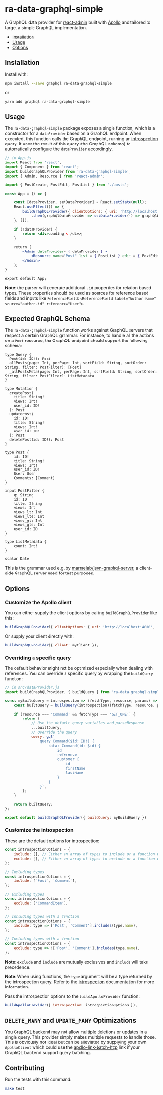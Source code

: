 # ra-data-graphql-simple

A GraphQL data provider for [react-admin](https://github.com/marmelab/react-admin/)
built with [Apollo](https://www.apollodata.com/) and tailored to target a simple GraphQL implementation.

- [Installation](#installation)
- [Usage](#installation)
- [Options](#options)

## Installation

Install with:

```sh
npm install --save graphql ra-data-graphql-simple
```

or

```sh
yarn add graphql ra-data-graphql-simple
```

## Usage

The `ra-data-graphql-simple` package exposes a single function, which is a constructor for a `dataProvider` based on a GraphQL endpoint. When executed, this function calls the GraphQL endpoint, running an [introspection](https://graphql.org/learn/introspection/) query. It uses the result of this query (the GraphQL schema) to automatically configure the `dataProvider` accordingly.

```jsx
// in App.js
import React from 'react';
import { Component } from 'react';
import buildGraphQLProvider from 'ra-data-graphql-simple';
import { Admin, Resource } from 'react-admin';

import { PostCreate, PostEdit, PostList } from './posts';

const App = () => {

    const [dataProvider, setDataProvider] = React.setState(null);
    React.useEffect(() => {
        buildGraphQLProvider({ clientOptions: { uri: 'http://localhost:4000' } })
            .then(graphQlDataProvider => setDataProvider(() => graphQlDataProvider));
    }, []);

    if (!dataProvider) {
        return <div>Loading < /div>;
    }

    return (
        <Admin dataProvider= { dataProvider } >
            <Resource name="Post" list = { PostList } edit = { PostEdit } create = { PostCreate } />
        </Admin>
    );
}

export default App;
```
**Note**: the parser will generate additional `.id` properties for relation based types. These properties should be used as sources for reference based fields and inputs like `ReferenceField`: `<ReferenceField label="Author Name" source="author.id" reference="User">`.

## Expected GraphQL Schema

The `ra-data-graphql-simple` function works against GraphQL servers that respect a certain GraphQL grammar. For instance, to handle all the actions on a `Post` resource, the GraphQL endpoint should support the following schema:

```gql
type Query {
  Post(id: ID!): Post
  allPosts(page: Int, perPage: Int, sortField: String, sortOrder: String, filter: PostFilter): [Post]
  _allPostsMeta(page: Int, perPage: Int, sortField: String, sortOrder: String, filter: PostFilter): ListMetadata
}

type Mutation {
  createPost(
    title: String!
    views: Int!
    user_id: ID!
  ): Post
  updatePost(
    id: ID!
    title: String!
    views: Int!
    user_id: ID!
  ): Post
  deletePost(id: ID!): Post
}

type Post {
    id: ID!
    title: String!
    views: Int!
    user_id: ID!
    User: User
    Comments: [Comment]
}

input PostFilter {
    q: String
    id: ID
    title: String
    views: Int
    views_lt: Int
    views_lte: Int
    views_gt: Int
    views_gte: Int
    user_id: ID
}

type ListMetadata {
    count: Int!
}

scalar Date
```

This is the grammar used e.g. by [marmelab/json-graphql-server](https://github.com/marmelab/json-graphql-server), a client-side GraphQL server used for test purposes.

## Options

### Customize the Apollo client

You can either supply the client options by calling `buildGraphQLProvider` like this:

```js
buildGraphQLProvider({ clientOptions: { uri: 'http://localhost:4000', ...otherApolloOptions } });
```

Or supply your client directly with:

```js
buildGraphQLProvider({ client: myClient });
```

### Overriding a specific query

The default behavior might not be optimized especially when dealing with references. You can override a specific query by wrapping the `buildQuery` function:

```js
// in src/dataProvider.js
import buildGraphQLProvider, { buildQuery } from 'ra-data-graphql-simple';

const myBuildQuery = introspection => (fetchType, resource, params) => {
    const builtQuery = buildQuery(introspection)(fetchType, resource, params);

    if (resource === 'Command' && fetchType === 'GET_ONE') {
        return {
            // Use the default query variables and parseResponse
            ...builtQuery,
            // Override the query
            query: gql`
                query Command($id: ID!) {
                    data: Command(id: $id) {
                        id
                        reference
                        customer {
                            id
                            firstName
                            lastName
                        }
                    }
                }`,
        };
    }

    return builtQuery;
};

export default buildGraphQLProvider({ buildQuery: myBuildQuery })
```

### Customize the introspection

These are the default options for introspection:

```js
const introspectionOptions = {
    include: [], // Either an array of types to include or a function which will be called for every type discovered through introspection
    exclude: [], // Either an array of types to exclude or a function which will be called for every type discovered through introspection
};

// Including types
const introspectionOptions = {
    include: ['Post', 'Comment'],
};

// Excluding types
const introspectionOptions = {
    exclude: ['CommandItem'],
};

// Including types with a function
const introspectionOptions = {
    include: type => ['Post', 'Comment'].includes(type.name),
};

// Including types with a function
const introspectionOptions = {
    exclude: type => !['Post', 'Comment'].includes(type.name),
};
```

**Note**: `exclude` and `include` are mutually exclusives and `include` will take precedence.

**Note**: When using functions, the `type` argument will be a type returned by the introspection query. Refer to the [introspection](https://graphql.org/learn/introspection/) documentation for more information.

Pass the introspection options to the `buildApolloProvider` function:

```js
buildApolloProvider({ introspection: introspectionOptions });
```

## `DELETE_MANY` and `UPDATE_MANY` Optimizations

You GraphQL backend may not allow multiple deletions or updates in a single query. This provider simply makes multiple requests to handle those. This is obviously not ideal but can be alleviated by supplying your own `ApolloClient` which could use the [apollo-link-batch-http](https://www.apollographql.com/docs/link/links/batch-http.html) link if your GraphQL backend support query batching.

## Contributing

Run the tests with this command:

```sh
make test
```

